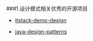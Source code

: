 ###1.设计模式相关优秀的开源项目
* [itstack-demo-design](https://github.com/fuzhengwei/itstack-demo-design/)
+ [java-design-patterns](https://github.com/iluwatar/java-design-patterns/)